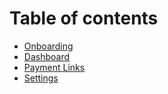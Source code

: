 # Table of contents

* [Onboarding](README.md)
* [Dashboard](dashboard.md)
* [Payment Links](payment-links.md)
* [Settings](settings.md)
